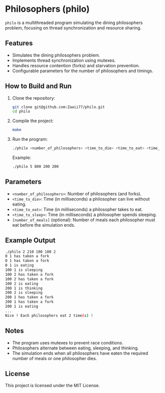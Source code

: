 # Philosophers (philo)

`philo` is a multithreaded program simulating the dining philosophers problem, focusing on thread synchronization and resource sharing.

## Features
- Simulates the dining philosophers problem.
- Implements thread synchronization using mutexes.
- Handles resource contention (forks) and starvation prevention.
- Configurable parameters for the number of philosophers and timings.

## How to Build and Run
1. Clone the repository:
   ```bash
   git clone git@github.com:Zaaii77/philo.git
   cd philo
   ```

2. Compile the project:
   ```bash
   make
   ```

3. Run the program:
   ```bash
   ./philo <number_of_philosophers> <time_to_die> <time_to_eat> <time_to_sleep> [number_of_meals]
   ```

   Example:
   ```bash
   ./philo 5 800 200 200
   ```

## Parameters
- `<number_of_philosophers>`: Number of philosophers (and forks).
- `<time_to_die>`: Time (in milliseconds) a philosopher can live without eating.
- `<time_to_eat>`: Time (in milliseconds) a philosopher takes to eat.
- `<time_to_sleep>`: Time (in milliseconds) a philosopher spends sleeping.
- `[number_of_meals]` (optional): Number of meals each philosopher must eat before the simulation ends.

## Example Output
```bash
./philo 2 210 100 100 2
0 1 has taken a fork
0 1 has taken a fork
0 1 is eating
100 1 is sleeping
100 2 has taken a fork
100 2 has taken a fork
100 2 is eating
200 1 is thinking
200 2 is sleeping
200 1 has taken a fork
200 1 has taken a fork
200 1 is eating
...
Nice ! Each philosophers eat 2 time(s) !
```

## Notes
- The program uses mutexes to prevent race conditions.
- Philosophers alternate between eating, sleeping, and thinking.
- The simulation ends when all philosophers have eaten the required number of meals or one philosopher dies.

## License
This project is licensed under the MIT License.
